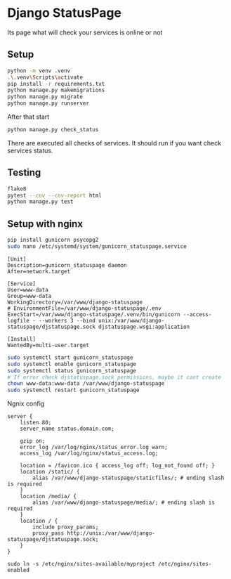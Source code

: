 # Django StatusPage

Its page what will check your services is online or not

## Setup

```sh
python -m venv .venv
.\.venv\Scripts\activate
pip install -r requirements.txt
python manage.py makemigrations
python manage.py migrate
python manage.py runserver
```

After that start

```sh
python manage.py check_status
```

There are executed all checks of services. It should run if you want check services status.

## Testing

```sh
flake8
pytest --cov --cov-report html
python manage.py test
```

## Setup with nginx

```sh
pip install gunicorn psycopg2
sudo nano /etc/systemd/system/gunicorn_statuspage.service
```

```
[Unit]
Description=gunicorn_statuspage daemon
After=network.target

[Service]
User=www-data
Group=www-data
WorkingDirectory=/var/www/django-statuspage
# EnvironmentFile=/var/www/django-statuspage/.env
ExecStart=/var/www/django-statuspage/.venv/bin/gunicorn --access-logfile - --workers 3 --bind unix:/var/www/django-statuspage/djstatuspage.sock djstatuspage.wsgi:application

[Install]
WantedBy=multi-user.target

```

```sh
sudo systemctl start gunicorn_statuspage
sudo systemctl enable gunicorn_statuspage
sudo systemctl status gunicorn_statuspage
# If error check djstatuspage.sock permissions, maybe it cant create
chown www-data:www-data /var/www/django-statuspage
sudo systemctl restart gunicorn_statuspage
```

Ngnix config

```
server {
    listen 80;
    server_name status.domain.com;

    gzip on;
    error_log /var/log/nginx/status_error.log warn;
    access_log /var/log/nginx/status_access.log;

    location = /favicon.ico { access_log off; log_not_found off; }
    location /static/ {
        alias /var/www/django-statuspage/staticfiles/; # ending slash is required
    }
    location /media/ {
        alias /var/www/django-statuspage/media/; # ending slash is required
    }
    location / {
        include proxy_params;
        proxy_pass http://unix:/var/www/django-statuspage/djstatuspage.sock;
    }
}
```

```
sudo ln -s /etc/nginx/sites-available/myproject /etc/nginx/sites-enabled
```
 